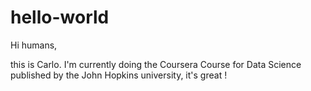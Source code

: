 # hello-world

Hi humans,

this is Carlo. I'm currently doing the Coursera Course for Data Science published by the John Hopkins university, it's great !
